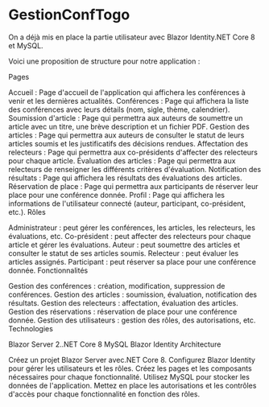 # GestionConfTogo
On a déjà mis en place la partie utilisateur avec Blazor Identity.NET Core 8 et MySQL.

Voici une proposition de structure pour notre application :

Pages

Accueil : Page d'accueil de l'application qui affichera les conférences à venir et les dernières actualités.
Conférences : Page qui affichera la liste des conférences avec leurs détails (nom, sigle, thème, calendrier).
Soumission d'article : Page qui permettra aux auteurs de soumettre un article avec un titre, une brève description et un fichier PDF.
Gestion des articles : Page qui permettra aux auteurs de consulter le statut de leurs articles soumis et les justificatifs des décisions rendues.
Affectation des relecteurs : Page qui permettra aux co-présidents d'affecter des relecteurs pour chaque article.
Évaluation des articles : Page qui permettra aux relecteurs de renseigner les différents critères d'évaluation.
Notification des résultats : Page qui affichera les résultats des évaluations des articles.
Réservation de place : Page qui permettra aux participants de réserver leur place pour une conférence donnée.
Profil : Page qui affichera les informations de l'utilisateur connecté (auteur, participant, co-président, etc.).
Rôles

Administrateur : peut gérer les conférences, les articles, les relecteurs, les évaluations, etc.
Co-président : peut affecter des relecteurs pour chaque article et gérer les évaluations.
Auteur : peut soumettre des articles et consulter le statut de ses articles soumis.
Relecteur : peut évaluer les articles assignés.
Participant : peut réserver sa place pour une conférence donnée.
Fonctionnalités

Gestion des conférences : création, modification, suppression de conférences.
Gestion des articles : soumission, évaluation, notification des résultats.
Gestion des relecteurs : affectation, évaluation des articles.
Gestion des réservations : réservation de place pour une conférence donnée.
Gestion des utilisateurs : gestion des rôles, des autorisations, etc.
Technologies

Blazor Server 2..NET Core 8
MySQL
Blazor Identity
Architecture

Créez un projet Blazor Server avec.NET Core 8.
Configurez Blazor Identity pour gérer les utilisateurs et les rôles.
Créez les pages et les composants nécessaires pour chaque fonctionnalité.
Utilisez MySQL pour stocker les données de l'application.
Mettez en place les autorisations et les contrôles d'accès pour chaque fonctionnalité en fonction des rôles.
